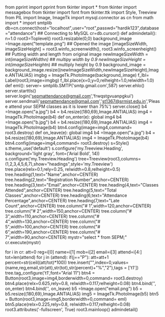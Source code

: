 from pprint import pprint
from tkinter import *
from tkinter import messagebox
from tkinter import font
from tkinter.ttk import Style, Treeview
from PIL import Image, ImageTk
import mysql.connector as cn
from math import *
import smtplib
db=cn.connect(host="localhost",user="root",passwd="hardik123",database="attendance") ##
Connecting to MySQL
cr=db.cursor()
def admindetail():
 n=1.0
 root3=Toplevel()
 root3.resizable(0,0)
 background_image =Image.open("template.png") ## Opened the image
 [imageSizeWidth, imageSizeHeight] = root3.winfo_screenwidth(),
root3.winfo_screenheight() ## Putting width and length from original image
 newImageSizeWidth = int(imageSizeWidth*n) ## multipy width by 0.9
 newImageSizeHeight = int(imageSizeHeight*n) ## multiply height by 0.9
 background_image =
background_image.resize((newImageSizeWidth,newImageSizeHeight),Image.ANTIALIAS)
 imgbg = ImageTk.PhotoImage(background_image)
 f_lbl= Label(root3,image=imgbg)
 f_lbl.place(x=0,y=0,relheight=1.0,relwidth=1.0)
 def eml():
 server= smtplib.SMTP('smtp.gmail.com',587)
 server.ehlo()
 server.starttls()
 server.login('sepmattendance@gmail.com','frwqstgvuanpgkui')
 server.sendmail('sepmattendance@gmail.com','st1367@srmist.edu.in','Please attend your
SEPM classes as it is lower than 75%')
 server.close()
 b4 =Image.open("a.jpg")
 b4 = b4.resize((180,69),Image.ANTIALIAS)
 img4 = ImageTk.PhotoImage(b4)
 def on_enter(e):
 global img4
 b4 =Image.open("b.jpg")
 b4 = b4.resize((180,69),Image.ANTIALIAS)
 img4 = ImageTk.PhotoImage(b4)
 btn4.config(image=img4,command= root3.destroy)
 def on_leave(e):
 global img4
 b4 =Image.open("a.jpg")
 b4 = b4.resize((180,69),Image.ANTIALIAS)
 img4 = ImageTk.PhotoImage(b4)
 btn4.config(image=img4,command= root3.destroy)
 s=Style()
 s.theme_use('default')
 s.configure('my.Treeview.Heading', background='light gray', font=('Arial Bold', 14))
 s.configure('my.Treeview.Heading')
 tree=Treeview(root3,columns=(1,2,3,4,5,6,7),show="headings",style='my.Treeview')
 tree.place(relx=0.1,rely=0.25, relwidth=0.8,relheight=0.5)
 tree.heading(1,text="Name",anchor=CENTER)
 tree.heading(2,text="Registration Number",anchor=CENTER)
 tree.heading(3,text="Email",anchor=CENTER)
 tree.heading(4,text="Classes Attended",anchor=CENTER)
 tree.heading(5,text="Total Classes",anchor=CENTER)
 tree.heading(6,text="Attendance Percentage",anchor=CENTER)
 tree.heading(7,text="Late Count",anchor=CENTER)
 tree.column("# 1",width=120,anchor=CENTER)
 tree.column("# 2",width=150,anchor=CENTER)
 tree.column("# 3",width=110,anchor=CENTER)
 tree.column("# 4",width=130,anchor=CENTER)
 tree.column("# 5",width=100,anchor=CENTER)
 tree.column("# 6",width=190,anchor=CENTER)
 tree.column("# 7",width=90,anchor=CENTER)
 mystr="select * from SEPM;"
 cr.execute(mystr)

for i in cr:
 att=0
 reg=i[0]
 name=i[1]
 mob=i[2]
 email=i[3]
 attend=i[4:]
 tot=len(attend)
 for j in (attend):
 if(j=="P"):
 att=att+1
 percent=str(ceil((att/tot)*100))
 tree.insert("",index=0,values=(name,reg,email,str(att),str(tot),str(percent)+"%","2"),tags =
['t1'])
 tree.tag_configure('t1',font="Arial 11")
 btn4 = Button(root3,image=img4,borderwidth=0,command= root3.destroy)
 btn4.place(relx=0.625,rely=0.8, relwidth=0.117,relheight=0.08)
 btn4.bind('<Enter>', on_enter)
 btn4.bind('<Leave>', on_leave)
 b5 =Image.open("email.png")
 b5 = b5.resize((180,69),Image.ANTIALIAS)
 img5 = ImageTk.PhotoImage(b5)
 btn5 = Button(root3,image=img5,borderwidth=0,command= eml)
 btn5.place(relx=0.225,rely=0.8, relwidth=0.117,relheight=0.08)
 root3.attributes('-fullscreen', True)
 root3.mainloop()
admindetail() 

